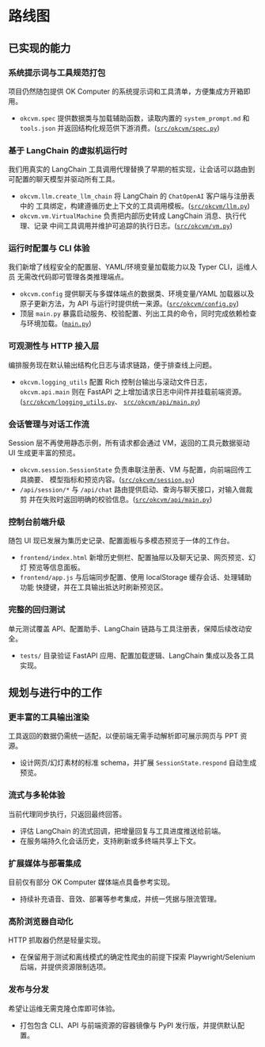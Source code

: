 # 路线图

## 已实现的能力

### 系统提示词与工具规范打包
项目仍然随包提供 OK Computer 的系统提示词和工具清单，方便集成方开箱即用。
- `okcvm.spec` 提供数据类与加载辅助函数，读取内置的 `system_prompt.md` 和
  `tools.json` 并返回结构化规范供下游消费。([`src/okcvm/spec.py`](./src/okcvm/spec.py))

### 基于 LangChain 的虚拟机运行时
我们用真实的 LangChain 工具调用代理替换了早期的桩实现，让会话可以路由到
可配置的聊天模型并驱动所有工具。
- `okcvm.llm.create_llm_chain` 将 LangChain 的 `ChatOpenAI` 客户端与注册表中的
  工具绑定，构建遵循历史上下文的工具调用模板。([`src/okcvm/llm.py`](./src/okcvm/llm.py))
- `okcvm.vm.VirtualMachine` 负责把内部历史转成 LangChain 消息、执行代理、记录
  中间工具调用并维护可追踪的执行日志。([`src/okcvm/vm.py`](./src/okcvm/vm.py))

### 运行时配置与 CLI 体验
我们新增了线程安全的配置层、YAML/环境变量加载能力以及 Typer CLI，运维人员
无需改代码即可管理各类推理端点。
- `okcvm.config` 提供聊天与多媒体端点的数据类、环境变量/YAML 加载器以及
  原子更新方法，为 API 与运行时提供统一来源。([`src/okcvm/config.py`](./src/okcvm/config.py))
- 顶层 `main.py` 暴露启动服务、校验配置、列出工具的命令，同时完成依赖检查
  与环境加载。([`main.py`](./main.py))

### 可观测性与 HTTP 接入层
编排服务现在默认输出结构化日志与请求链路，便于排查线上问题。
- `okcvm.logging_utils` 配置 Rich 控制台输出与滚动文件日志，`okcvm.api.main`
  则在 FastAPI 之上增加请求日志中间件并挂载前端资源。([`src/okcvm/logging_utils.py`](./src/okcvm/logging_utils.py)、
  [`src/okcvm/api/main.py`](./src/okcvm/api/main.py))

### 会话管理与对话工作流
Session 层不再使用静态示例，所有请求都会通过 VM，返回的工具元数据驱动 UI
生成更丰富的预览。
- `okcvm.session.SessionState` 负责串联注册表、VM 与配置，向前端回传工具摘要、
  模型指标和预览内容。([`src/okcvm/session.py`](./src/okcvm/session.py))
- `/api/session/*` 与 `/api/chat` 路由提供启动、查询与聊天接口，对输入做裁剪
  并在失败时返回明确的校验信息。([`src/okcvm/api/main.py`](./src/okcvm/api/main.py))

### 控制台前端升级
随包 UI 现已发展为集历史记录、配置面板与多模态预览于一体的工作台。
- `frontend/index.html` 新增历史侧栏、配置抽屉以及聊天记录、网页预览、幻灯
  预览等信息面板。
- `frontend/app.js` 与后端同步配置、使用 localStorage 缓存会话、处理辅助功能
  快捷键，并在工具输出抵达时刷新预览区。

### 完整的回归测试
单元测试覆盖 API、配置助手、LangChain 链路与工具注册表，保障后续改动安全。
- `tests/` 目录验证 FastAPI 应用、配置加载逻辑、LangChain 集成以及各工具实现。

## 规划与进行中的工作

### 更丰富的工具输出渲染
工具返回的数据仍需统一适配，以便前端无需手动解析即可展示网页与 PPT 资源。
- 设计网页/幻灯素材的标准 schema，并扩展 `SessionState.respond` 自动生成预览。

### 流式与多轮体验
当前代理同步执行，只返回最终回答。
- 评估 LangChain 的流式回调，把增量回复与工具进度推送给前端。
- 在服务端持久化会话历史，支持刷新或多终端共享上下文。

### 扩展媒体与部署集成
目前仅有部分 OK Computer 媒体端点具备参考实现。
- 持续补充语音、音效、部署等参考集成，并统一凭据与限流管理。

### 高阶浏览器自动化
HTTP 抓取器仍然是轻量实现。
- 在保留用于测试和离线模式的确定性爬虫的前提下探索 Playwright/Selenium 后端，并提供资源限制选项。

### 发布与分发
希望让运维无需克隆仓库即可体验。
- 打包包含 CLI、API 与前端资源的容器镜像与 PyPI 发行版，并提供默认配置。
